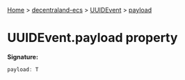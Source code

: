 [Home](./index) &gt; [decentraland-ecs](./decentraland-ecs.md) &gt; [UUIDEvent](./decentraland-ecs.uuidevent.md) &gt; [payload](./decentraland-ecs.uuidevent.payload.md)

# UUIDEvent.payload property


**Signature:**
```javascript
payload: T
```
